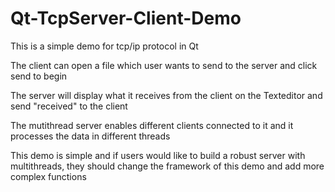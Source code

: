 # Qt-TcpServer-Client-Demo
  This is a simple demo for tcp/ip protocol in Qt
  
  The client can open a file which user wants to send to the server and click send to begin
  
  The server will display what it receives from the client on the Texteditor and send "received" to the client
  
  The mutithread server enables different clients connected to it and it processes the data in different threads
  
  This demo is simple and if users would like to build a robust server with multithreads, they should change the framework of this demo and add more complex functions
 
